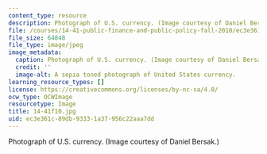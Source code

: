 ```yaml
---
content_type: resource
description: Photograph of U.S. currency. (Image courtesy of Daniel Bersak.)
file: /courses/14-41-public-finance-and-public-policy-fall-2010/ec3e361c89db93331a37956c22aaa7dd_14-41f10.jpg
file_size: 64848
file_type: image/jpeg
image_metadata:
  caption: Photograph of U.S. currency. (Image courtesy of Daniel Bersak.)
  credit: ''
  image-alt: A sepia toned photograph of United States currency.
learning_resource_types: []
license: https://creativecommons.org/licenses/by-nc-sa/4.0/
ocw_type: OCWImage
resourcetype: Image
title: 14-41f10.jpg
uid: ec3e361c-89db-9333-1a37-956c22aaa7dd
---
```

Photograph of U.S. currency. (Image courtesy of Daniel Bersak.)